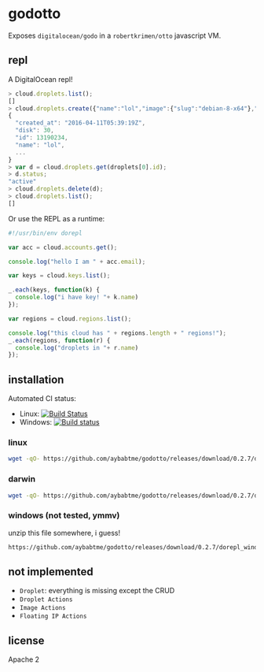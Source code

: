 # godotto

Exposes `digitalocean/godo` in a `robertkrimen/otto` javascript VM.

## repl

A DigitalOcean repl!

```javascript
> cloud.droplets.list();
[]
> cloud.droplets.create({"name":"lol","image":{"slug":"debian-8-x64"},"region":"nyc3","size":"1gb"});
{
  "created_at": "2016-04-11T05:39:19Z",
  "disk": 30,
  "id": 13190234,
  "name": "lol",
  ...
}
> var d = cloud.droplets.get(droplets[0].id);
> d.status;
"active"
> cloud.droplets.delete(d);
> cloud.droplets.list();
[]
```

Or use the REPL as a runtime:

```javascript
#!/usr/bin/env dorepl

var acc = cloud.accounts.get();

console.log("hello I am " + acc.email);

var keys = cloud.keys.list();

_.each(keys, function(k) {
  console.log("i have key! "+ k.name)
});

var regions = cloud.regions.list();

console.log("this cloud has " + regions.length + " regions!");
_.each(regions, function(r) {
  console.log("droplets in "+ r.name)
});
```


## installation

Automated CI status:
- Linux: [![Build Status](https://travis-ci.org/aybabtme/godotto.svg?branch=master)](https://travis-ci.org/aybabtme/godotto)
- Windows: [![Build status](https://ci.appveyor.com/api/projects/status/7v6iq8fs8rdq3ua2/branch/master?svg=true)](https://ci.appveyor.com/project/aybabtme/godotto/branch/master)

### linux

```bash
wget -qO- https://github.com/aybabtme/godotto/releases/download/0.2.7/dorepl_linux.tar.gz | tar xvz
```

### darwin

```bash
wget -qO- https://github.com/aybabtme/godotto/releases/download/0.2.7/dorepl_darwin.tar.gz | tar xvz
```

### windows (not tested, ymmv)

unzip this file somewhere, i guess!
```bash
https://github.com/aybabtme/godotto/releases/download/0.2.7/dorepl_windows.zip
```


## not implemented

* `Droplet`: everything is missing except the CRUD
* `Droplet Actions`
* `Image Actions`
* `Floating IP Actions`

## license

Apache 2
